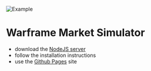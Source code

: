 ![Example](https://i.imgur.com/17dTZjZ.png)
# Warframe Market Simulator
- download the [NodeJS server](https://github.com/davidbrandon713/wfm-backend)
- follow the installation instructions
- use the [Github Pages](https://davidbrandon713.github.io/wfm-frontend/) site